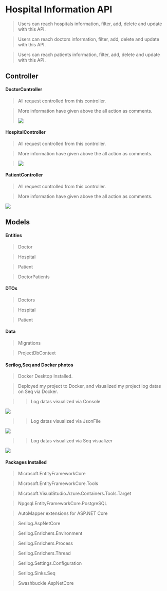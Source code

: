 # Hospital Information API

>Users can reach hospitals information, filter, add, delete and update with this API.

>Users can reach doctors information, filter, add, delete and update with this API.

>Users can reach patients information, filter, add, delete and update with this API.

## Controller
#### DoctorController
>All request controlled from this controller.

>More information have given above the all action as comments.
>
><img src="https://github.com/Hepsiburada-Backend-Bootcamp/Homework-2-BurcuMantar/blob/master/Homework-2-BurcuMantar/Images/DoctorSwg.png"/>

#### HospitalController
>All request controlled from this controller.

>More information have given above the all action as comments.

><img src="https://github.com/Hepsiburada-Backend-Bootcamp/Homework-2-BurcuMantar/blob/master/Homework-2-BurcuMantar/Images/HospitalSwg.png"/>

#### PatientController
>All request controlled from this controller.

>More information have given above the all action as comments.

<img src="https://github.com/Hepsiburada-Backend-Bootcamp/Homework-2-BurcuMantar/blob/master/Homework-2-BurcuMantar/Images/PatientSwg.png"/>

## Models
#### Entities
>Doctor

>Hospital

>Patient

>DoctorPatients

#### DTOs
>Doctors

>Hospital

>Patient

#### Data
>Migrations

>ProjectDbContext

#### Serilog,Seq and Docker photos
>Docker Desktop Installed.

>Deployed my project to Docker, and visualized my project log datas on Seq via Docker.

>>Log datas visualized via Console

<img src="https://github.com/Hepsiburada-Backend-Bootcamp/Homework-2-BurcuMantar/blob/master/Homework-2-BurcuMantar/Images/DoctorControlLogData.png"/>

>>Log datas visualized via JsonFile

<img src="https://github.com/Hepsiburada-Backend-Bootcamp/Homework-2-BurcuMantar/blob/master/Homework-2-BurcuMantar/Images/LogJsonType.png"/>

>>Log datas visualized via Seq visualizer

<img src="https://github.com/Hepsiburada-Backend-Bootcamp/Homework-2-BurcuMantar/blob/master/Homework-2-BurcuMantar/Images/Seq.png"/>


#### Packages Installed
>Microsoft.EntityFrameworkCore

>Microsoft.EntityFrameworkCore.Tools

>Microsoft.VisualStudio.Azure.Containers.Tools.Target

>Npgsql.EntityFrameworkCore.PostgreSQL

>AutoMapper extensions for ASP.NET Core

>Serilog.AspNetCore

>Serilog.Enrichers.Environment

>Serilog.Enrichers.Process

>Serilog.Enrichers.Thread

>Serilog.Settings.Configuration

>Serilog.Sinks.Seq

>Swashbuckle.AspNetCore





